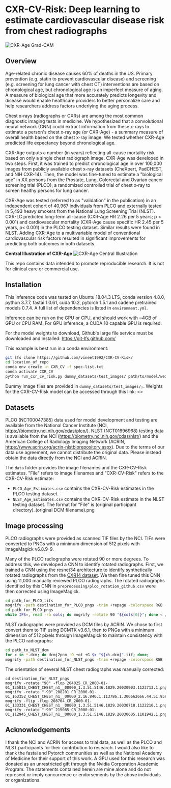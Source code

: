 # CXR-CV-Risk: Deep learning to estimate cardiovascular disease risk from chest radiographs

![CXR-Age Grad-CAM](/images/GradCAM_Github_020121.png)


## Overview
Age-related chronic disease causes 60% of deaths in the US. Primary prevention (e.g. statin to prevent cardiovascular disease) and screening (e.g. screening for lung cancer with chest CT) interventions are based on chronological age, but chronological age is an imperfect measure of aging. A measure of biological age that more accurately predicts longevity and disease would enable healthcare providers to better personalize care and help researchers address factors underlying the aging process.

Chest x-rays (radiographs or CXRs) are among the most common diagnostic imaging tests in medicine. We hypothesized that a convolutional neural network (CNN) could extract information from these x-rays to estimate a person's chest x-ray age (or CXR-Age) - a summary measure of overall health based on the chest x-ray image. We tested whether CXR-Age predicted life expectancy beyond chronological age.

CXR-Age outputs a number (in years) reflecting all-cause mortality risk based on only a single chest radiograph image. CXR-Age was developed in two steps. First, it was trained to predict chronological age in over 100,000 images from publicly available chest x-ray datasets (CheXpert, PadCHEST, and NIH CXR-14). Then, the model was fine-tuned to estimate a "biological age" in XX persons from the Prostate, Lung, Colorectal and Ovarian cancer screening trial (PLCO), a randomized controlled trial of chest x-ray to screen healthy persons for lung cancer. 

CXR-Age was tested (referred to as "validation" in the publication) in an independent cohort of 40,967 individuals from PLCO and externally tested in 5,493 heavy smokers from the National Lung Screening Trial (NLST). CXR-LC predicted long-term all-cause (CXR-Age HR 2.26 per 5 years; p < 0.001) and cardiovascular mortality (CXR-Age cause specific HR 2.45 per 5 years, p< 0.001) in the PLCO testing dataset. Similar results were found in NLST. Adding CXR-Age to a multivariable model of conventional cardiovascular risk factors resulted in significant improvements for predicting both outcomes in both datasets. 

**Central Illustration of CXR-Age**
![CXR-Age Central Illustration](/images/Central_Illustration.png)

This repo contains data intended to promote reproducible research. It is not for clinical care or commercial use. 

## Installation
This inference code was tested on Ubuntu 18.04.3 LTS, conda version 4.8.0, python 3.7.7, fastai 1.0.61, cuda 10.2, pytorch 1.5.1 and cadene pretrained models 0.7.4. A full list of dependencies is listed in `environment.yml`. 

Inference can be run on the GPU or CPU, and should work with ~4GB of GPU or CPU RAM. For GPU inference, a CUDA 10 capable GPU is required.

For the model weights to download, Github's large file service must be downloaded and installed: https://git-lfs.github.com/ 

This example is best run in a conda environment:

```bash
git lfs clone https://github.com/vineet1992/CXR-CV-Risk/
cd location_of_repo
conda env create -n CXR_CV -f spec-list.txt
conda activate CXR_CV
python run_cxr_cv_risk.py dummy_datasets/test_images/ path/to/model/weights/PLCO_CV_Risk_010422 output/output.csv
```

Dummy image files are provided in `dummy_datasets/test_images/;`. Weights for the CXR-CV-Risk model can be accessed through this link: <>

## Datasets
PLCO (NCT00047385) data used for model development and testing are available from the National Cancer Institute (NCI, https://biometry.nci.nih.gov/cdas/plco/). NLST (NCT01696968) testing data is available from the NCI (https://biometry.nci.nih.gov/cdas/nlst/) and the American College of Radiology Imaging Network (ACRIN, https://www.acrin.org/acrin-nlstbiorepository.aspx). Due to the terms of our data use agreement, we cannot distribute the original data. Please instead obtain the data directly from the NCI and ACRIN.

The `data` folder provides the image filenames and the CXR-CV-Risk estimates. "File" refers to image filenames and "CXR-CV-Risk" refers to the CXR-CV-Risk estimate: 
* `PLCO_Age_Estimates.csv` contains the CXR-CV-Risk estimates in the PLCO testing dataset.
* `NLST_Age_Estimates.csv` contains the CXR-CV-Risk estimate in the NLST testing dataset. The format for "File" is (original participant directory)_(original DCM filename).png


## Image processing
PLCO radiographs were provided as scanned TIF files by the NCI. TIFs were converted to PNGs with a minimum dimension of 512 pixels with ImageMagick v6.8.9-9. 

Many of the PLCO radiographs were rotated 90 or more degrees. To address this, we developed a CNN to identify rotated radiographs. First, we trained a CNN using the resnet34 architecture to identify synthetically rotated radiographs from the [CXR14 dataset](http://openaccess.thecvf.com/content_cvpr_2017/papers/Wang_ChestX-ray8_Hospital-Scale_Chest_CVPR_2017_paper.pdf). We then fine tuned this CNN using 11,000 manually reviewed PLCO radiographs. The rotated radiographs identified by this CNN in `preprocessing/plco_rotation_github.csv` were then corrected using ImageMagick. 

```bash
cd path_for_PLCO_tifs
mogrify -path destination_for_PLCO_pngs -trim +repage -colorspace RGB -auto-level -depth 8 -resize 512x512^ -format png "*.tif"
cd path_for_PLCO_pngs
while IFS=, read -ra cols; do mogrify -rotate 90 "${cols[0]}"; done < /path_to_repo/preprocessing/plco_rotation_github.csv
```

NLST radiographs were provided as DCM files by ACRIN. We chose to first convert them to TIF using DCMTK v3.6.1, then to PNGs with a minimum dimension of 512 pixels through ImageMagick to maintain consistency with the PLCO radiographs:

```bash
cd path_to_NLST_dcm
for x in *.dcm; do dcmj2pnm -O +ot +G $x "${x%.dcm}".tif; done;
mogrify -path destination_for_NLST_pngs -trim +repage -colorspace RGB -auto-level -depth 8 -resize 512x512^ -format png "*.tif"
```


The orientation of several NLST chest radiographs was manually corrected:

```
cd destination_for_NLST_pngs
mogrify -rotate "90" -flop 204025_CR_2000-01-01_135015_CHEST_CHEST_n1__00000_1.3.51.5146.1829.20030903.1123713.1.png
mogrify -rotate "-90" 208201_CR_2000-01-01_163352_CHEST_CHEST_n1__00000_2.16.840.1.113786.1.306662666.44.51.9597.png
mogrify -flip -flop 208704_CR_2000-01-01_133331_CHEST_CHEST_n1__00000_1.3.51.5146.1829.20030718.1122210.1.png
mogrify -rotate "-90" 215085_CR_2000-01-01_112945_CHEST_CHEST_n1__00000_1.3.51.5146.1829.20030605.1101942.1.png
```

## Acknowledgements
I thank the NCI and ACRIN for access to trial data, as well as the PLCO and NLST participants for their contribution to research. I would also like to thank the fastai and Pytorch communities as well as the National Academy of Medicine for their support of this work. A GPU used for this research was donated as an unrestricted gift through the Nvidia Corporation Academic Program. The statements contained herein are mine alone and do not represent or imply concurrence or endorsements by the above individuals or organizations.


